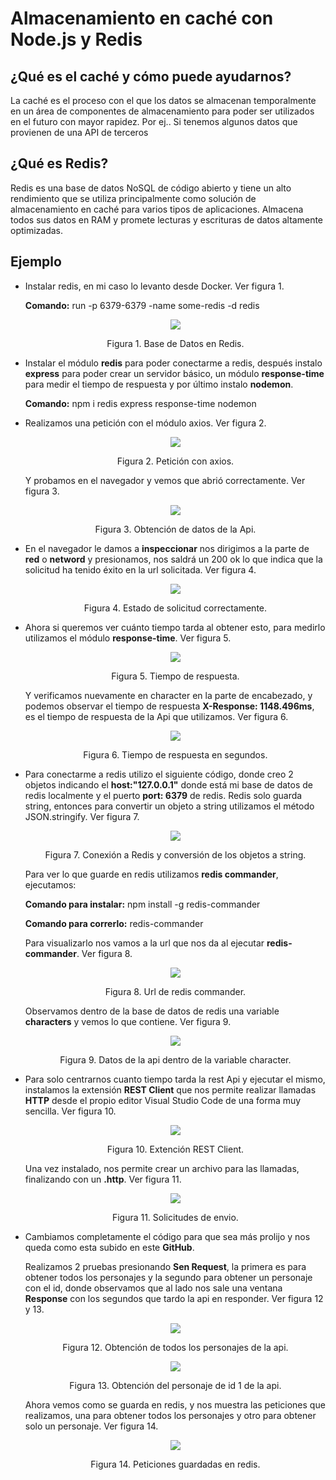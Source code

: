 # Almacenamiento en caché con Node.js y Redis
## ¿Qué es el caché y cómo puede ayudarnos?

La caché es el proceso con el que los datos se almacenan temporalmente en un área de componentes de almacenamiento para poder ser utilizados en el futuro con mayor rapidez. Por ej.. Si tenemos algunos datos que provienen de una API de terceros

## ¿Qué es Redis?

Redis es una base de datos NoSQL de código abierto y tiene un alto rendimiento que se utiliza principalmente como solución de almacenamiento en caché para varios tipos de aplicaciones. Almacena todos sus datos en RAM y promete lecturas y escrituras de datos altamente optimizadas.

## Ejemplo
- Instalar redis, en mi caso lo levanto desde Docker. Ver figura 1.

   **Comando:** run -p 6379-6379 -name some-redis -d redis
   
  <p align="center"> 
      <img src="img/1.png" />
  </p>
  <p align="center"> 
      Figura 1. Base de Datos en Redis.
  </p>

  
   
- Instalar el módulo **redis** para poder conectarme a redis, después instalo **express** para poder crear un servidor básico, un módulo **response-time** para medir el tiempo de respuesta y por último instalo **nodemon**.

   **Comando:** npm i redis express response-time nodemon

- Realizamos una petición con el módulo axios. Ver figura 2.

   <p align="center"> 
      <img src="img/2.png" />
  </p>
  <p align="center"> 
      Figura 2. Petición con axios.
  </p>
   
  Y probamos en el navegador y vemos que abrió correctamente. Ver figura 3.
   
   <p align="center"> 
      <img src="img/3.png" />
  </p>
  <p align="center"> 
      Figura 3. Obtención de datos de la Api.
  </p>
   
- En el navegador le damos a **inspeccionar** nos dirigimos a la parte de **red** o **netword** y presionamos, nos saldrá un 200 ok lo que indica que la solicitud ha tenido éxito en la url solicitada. Ver figura 4.

   <p align="center"> 
      <img src="img/4.png" />
  </p>
  <p align="center"> 
      Figura 4. Estado de solicitud correctamente.
  </p>
   
- Ahora si queremos ver cuánto tiempo tarda al obtener esto, para medirlo utilizamos el módulo **response-time**. Ver figura 5.

   <p align="center"> 
      <img src="img/5.png" />
  </p>
  <p align="center"> 
      Figura 5. Tiempo de respuesta.
  </p>
   
  Y verificamos nuevamente en character en la parte de encabezado, y podemos observar el tiempo de respuesta **X-Response: 1148.496ms**, es el tiempo de respuesta de la Api que utilizamos. Ver figura 6.

   <p align="center"> 
      <img src="img/6.png" />
  </p>
  <p align="center"> 
      Figura 6. Tiempo de respuesta en segundos.
  </p>
   
- Para conectarme a redis utilizo el siguiente código, donde creo 2 objetos indicando el **host:"127.0.0.1"** donde está mi base de datos de redis localmente y el puerto **port: 6379** de redis. Redis solo guarda string, entonces para convertir un objeto a string utilizamos el método JSON.stringify. Ver figura 7.

   <p align="center"> 
      <img src="img/7.png" />
  </p>
  <p align="center"> 
      Figura 7. Conexión a Redis y conversión de los objetos a string.
  </p>

  Para ver lo que guarde en redis utilizamos **redis commander**, ejecutamos:

  **Comando para instalar:** npm install -g redis-commander 

  **Comando para correrlo:** redis-commander

  Para visualizarlo nos vamos a la url que nos da al ejecutar **redis-commander**. Ver figura 8.

   <p align="center"> 
      <img src="img/8.png" />
  </p>
  <p align="center"> 
      Figura 8. Url de redis commander.
  </p>

  Observamos dentro de la base de datos de redis una variable **characters** y vemos lo que contiene. Ver figura 9.

   <p align="center"> 
      <img src="img/9.png" />
  </p>
  <p align="center"> 
      Figura 9. Datos de la api dentro de la variable character.
  </p>

- Para solo centrarnos cuanto tiempo tarda la rest Api y ejecutar el mismo, instalamos la extensión **REST Client** que nos permite realizar llamadas **HTTP** desde el propio editor Visual Studio Code de una forma muy sencilla. Ver figura 10.

   <p align="center"> 
      <img src="img/10.png" />
  </p>
  <p align="center"> 
      Figura 10. Extención REST Client.
  </p>

  Una vez instalado, nos permite crear un archivo para las llamadas, finalizando con un **.http**. Ver figura 11.

   <p align="center"> 
      <img src="img/11.png" />
  </p>
  <p align="center"> 
      Figura 11. Solicitudes de envio.
  </p>

- Cambiamos completamente el código para que sea más prolijo y nos queda como esta subido en este **GitHub**.

  Realizamos 2 pruebas presionando **Sen Request**, la primera es para obtener todos los personajes y la segundo para obtener un personaje con el id, donde observamos que al lado nos sale una ventana **Response** con los segundos que tardo la api en responder. Ver figura 12 y 13.
  
   <p align="center"> 
      <img src="img/12.png" />
  </p>
  <p align="center"> 
      Figura 12. Obtención de todos los personajes de la api.
  </p>
     
  <p align="center"> 
      <img src="img/13.png" />
  </p>
  <p align="center"> 
      Figura 13. Obtención del personaje de id 1 de la api.
  </p>
     
   Ahora vemos como se guarda en redis, y nos muestra las peticiones que realizamos, una para obtener todos los personajes y otro para obtener solo un personaje. Ver figura 14.
     
  <p align="center"> 
      <img src="img/14.png" />
  </p>
  <p align="center"> 
      Figura 14. Peticiones guardadas en redis.
  </p>
     
     
  
  



